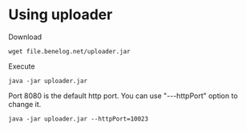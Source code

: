 Using uploader
=========
Download

	wget file.benelog.net/uploader.jar
    
Execute

    java -jar uploader.jar
    

Port 8080 is the default http port. You can use "---httpPort" option to change it.

    java -jar uploader.jar --httpPort=10023


